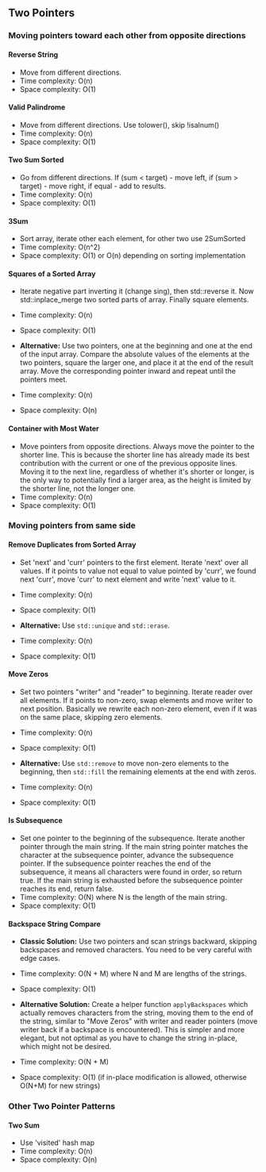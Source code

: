 ## Two Pointers

### Moving pointers toward each other from opposite directions

#### Reverse String

* Move from different directions.
* Time complexity: O(n)
* Space complexity: O(1)

#### Valid Palindrome

* Move from different directions. Use tolower(), skip !isalnum()
* Time complexity: O(n)
* Space complexity: O(1)

#### Two Sum Sorted

* Go from different directions. If (sum < target) - move left, if (sum > target) - move right, if equal - add to results.
* Time complexity: O(n)
* Space complexity: O(1)

#### 3Sum

* Sort array, iterate other each element, for other two use 2SumSorted
* Time complexity: O(n^2)
* Space complexity: O(1) or O(n) depending on sorting implementation

#### Squares of a Sorted Array

* Iterate negative part inverting it (change sing), then std::reverse it. Now std::inplace_merge two sorted parts of array. Finally square elements.
* Time complexity: O(n)
* Space complexity: O(1)

* **Alternative:** Use two pointers, one at the beginning and one at the end of the input array. Compare the absolute values of the elements at the two pointers, square the larger one, and place it at the end of the result array. Move the corresponding pointer inward and repeat until the pointers meet.
* Time complexity: O(n)
* Space complexity: O(n)

#### Container with Most Water

* Move pointers from opposite directions. Always move the pointer to the shorter line. This is because the shorter line has already made its best contribution with the current or one of the previous opposite lines. Moving it to the next line, regardless of whether it's shorter or longer, is the only way to potentially find a larger area, as the height is limited by the shorter line, not the longer one.
* Time complexity: O(n)
* Space complexity: O(1)

### Moving pointers from same side

#### Remove Duplicates from Sorted Array

* Set 'next' and 'curr' pointers to the first element. Iterate 'next' over all values. If it points to value not equal to value pointed by 'curr', we found next 'curr', move 'curr' to next element and write 'next' value to it.
* Time complexity: O(n)
* Space complexity: O(1)

* **Alternative:** Use `std::unique` and `std::erase`.
* Time complexity: O(n)
* Space complexity: O(1)

#### Move Zeros

* Set two pointers "writer" and "reader" to beginning. Iterate reader over all elements. If it points to non-zero, swap elements and move writer to next position. Basically we rewrite each non-zero element, even if it was on the same place, skipping zero elements.
* Time complexity: O(n)
* Space complexity: O(1)

* **Alternative:** Use `std::remove` to move non-zero elements to the beginning, then `std::fill` the remaining elements at the end with zeros.
* Time complexity: O(n)
* Space complexity: O(1)

#### Is Subsequence

* Set one pointer to the beginning of the subsequence. Iterate another pointer through the main string. If the main string pointer matches the character at the subsequence pointer, advance the subsequence pointer. If the subsequence pointer reaches the end of the subsequence, it means all characters were found in order, so return true. If the main string is exhausted before the subsequence pointer reaches its end, return false.
* Time complexity: O(N) where N is the length of the main string.
* Space complexity: O(1)

#### Backspace String Compare

* **Classic Solution:** Use two pointers and scan strings backward, skipping backspaces and removed characters. You need to be very careful with edge cases.
* Time complexity: O(N + M) where N and M are lengths of the strings.
* Space complexity: O(1)

* **Alternative Solution:** Create a helper function `applyBackspaces` which actually removes characters from the string, moving them to the end of the string, similar to "Move Zeros" with writer and reader pointers (move writer back if a backspace is encountered). This is simpler and more elegant, but not optimal as you have to change the string in-place, which might not be desired.
* Time complexity: O(N + M)
* Space complexity: O(1) (if in-place modification is allowed, otherwise O(N+M) for new strings)

### Other Two Pointer Patterns

#### Two Sum

* Use 'visited' hash map
* Time complexity: O(n)
* Space complexity: O(n)